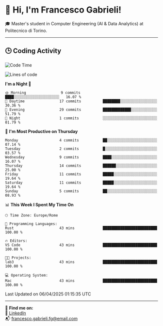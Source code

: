 # 👋 Hi, I'm Francesco Gabrieli!

🎓 Master's student in Computer Engineering (AI & Data Analytics) at Politecnico di Torino.  

---

## 🕒 Coding Activity

<!--START_SECTION:waka-->
![Code Time](http://img.shields.io/badge/Code%20Time-35%20hrs%203%20mins-blue)

![Lines of code](https://img.shields.io/badge/From%20Hello%20World%20I%27ve%20Written-41.7%20thousand%20lines%20of%20code-blue)

**I'm a Night 🦉** 

```text
🌞 Morning                9 commits           ████░░░░░░░░░░░░░░░░░░░░░   16.07 % 
🌆 Daytime                17 commits          ████████░░░░░░░░░░░░░░░░░   30.36 % 
🌃 Evening                29 commits          █████████████░░░░░░░░░░░░   51.79 % 
🌙 Night                  1 commits           ░░░░░░░░░░░░░░░░░░░░░░░░░   01.79 % 
```
📅 **I'm Most Productive on Thursday** 

```text
Monday                   4 commits           ██░░░░░░░░░░░░░░░░░░░░░░░   07.14 % 
Tuesday                  2 commits           █░░░░░░░░░░░░░░░░░░░░░░░░   03.57 % 
Wednesday                9 commits           ████░░░░░░░░░░░░░░░░░░░░░   16.07 % 
Thursday                 14 commits          ██████░░░░░░░░░░░░░░░░░░░   25.00 % 
Friday                   11 commits          █████░░░░░░░░░░░░░░░░░░░░   19.64 % 
Saturday                 11 commits          █████░░░░░░░░░░░░░░░░░░░░   19.64 % 
Sunday                   5 commits           ██░░░░░░░░░░░░░░░░░░░░░░░   08.93 % 
```


📊 **This Week I Spent My Time On** 

```text
🕑︎ Time Zone: Europe/Rome

💬 Programming Languages: 
Rust                     43 mins             █████████████████████████   100.00 % 

🔥 Editors: 
VS Code                  43 mins             █████████████████████████   100.00 % 

🐱‍💻 Projects: 
lab3                     43 mins             █████████████████████████   100.00 % 

💻 Operating System: 
Mac                      43 mins             █████████████████████████   100.00 % 
```


 Last Updated on 06/04/2025 01:15:35 UTC
<!--END_SECTION:waka-->


---



🔗 **Find me on:**  
💼 [LinkedIn](https://www.linkedin.com/in/francesco-gabrieli)  
📬 francesco.gabrieli.fg@email.com  



